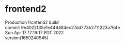 # frontend2  
Production frontend2 build  
commit 9e4022f35e1e444484ec27dd773b2711223a764e  
Sun Apr 17 17:19:17 PDT 2022  
version(1650240945)  
